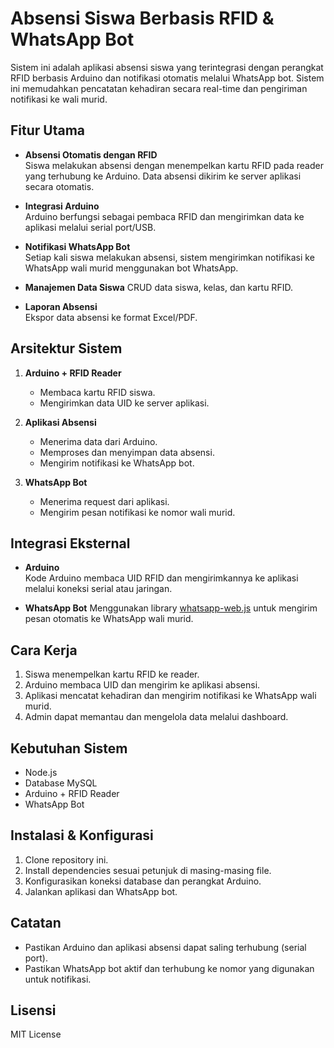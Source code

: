 # Absensi Siswa Berbasis RFID & WhatsApp Bot

Sistem ini adalah aplikasi absensi siswa yang terintegrasi dengan perangkat RFID berbasis Arduino dan notifikasi otomatis melalui WhatsApp bot. Sistem ini memudahkan pencatatan kehadiran secara real-time dan pengiriman notifikasi ke wali murid.

## Fitur Utama

- **Absensi Otomatis dengan RFID**  
  Siswa melakukan absensi dengan menempelkan kartu RFID pada reader yang terhubung ke Arduino. Data absensi dikirim ke server aplikasi secara otomatis.

- **Integrasi Arduino**  
  Arduino berfungsi sebagai pembaca RFID dan mengirimkan data ke aplikasi melalui serial port/USB.

- **Notifikasi WhatsApp Bot**  
  Setiap kali siswa melakukan absensi, sistem mengirimkan notifikasi ke WhatsApp wali murid menggunakan bot WhatsApp.

- **Manajemen Data Siswa**
  CRUD data siswa, kelas, dan kartu RFID.

- **Laporan Absensi**  
  Ekspor data absensi ke format Excel/PDF.

## Arsitektur Sistem

1. **Arduino + RFID Reader**  
   - Membaca kartu RFID siswa.
   - Mengirimkan data UID ke server aplikasi.

2. **Aplikasi Absensi**  
   - Menerima data dari Arduino.
   - Memproses dan menyimpan data absensi.
   - Mengirim notifikasi ke WhatsApp bot.

3. **WhatsApp Bot**  
   - Menerima request dari aplikasi.
   - Mengirim pesan notifikasi ke nomor wali murid.

## Integrasi Eksternal

- **Arduino**  
  Kode Arduino membaca UID RFID dan mengirimkannya ke aplikasi melalui koneksi serial atau jaringan.

- **WhatsApp Bot**
  Menggunakan library [whatsapp-web.js](https://github.com/pedroslopez/whatsapp-web.js) untuk mengirim pesan otomatis ke WhatsApp wali murid.

## Cara Kerja

1. Siswa menempelkan kartu RFID ke reader.
2. Arduino membaca UID dan mengirim ke aplikasi absensi.
3. Aplikasi mencatat kehadiran dan mengirim notifikasi ke WhatsApp wali murid.
4. Admin dapat memantau dan mengelola data melalui dashboard.

## Kebutuhan Sistem

- Node.js
- Database MySQL
- Arduino + RFID Reader
- WhatsApp Bot

## Instalasi & Konfigurasi

1. Clone repository ini.
2. Install dependencies sesuai petunjuk di masing-masing file.
3. Konfigurasikan koneksi database dan perangkat Arduino.
4. Jalankan aplikasi dan WhatsApp bot.

## Catatan

- Pastikan Arduino dan aplikasi absensi dapat saling terhubung (serial port).
- Pastikan WhatsApp bot aktif dan terhubung ke nomor yang digunakan untuk notifikasi.

## Lisensi

MIT License